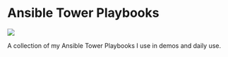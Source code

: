 # Ansible Tower Playbooks

[![](https://github.com/infamousjoeg/ansible-tower-playbooks/workflows/Ansible%20Lint/badge.svg)](https://github.com/infamousjoeg/ansible-tower-playbooks/actions?query=workflow%3A%22Ansible+Lint%22)

A collection of my Ansible Tower Playbooks I use in demos and daily use.
